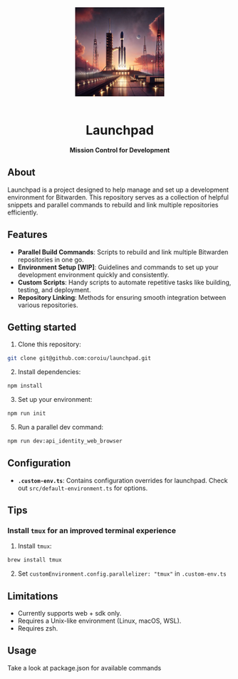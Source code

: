 <div align="center">
  <img src="assets/launchpad.png" alt="Launchpad" width="200px" margin="3">
  <br></br>
  <h1>Launchpad</h1>
  <p>
    <strong>Mission Control for Development</strong>
  </p>
</div>

## About

Launchpad is a project designed to help manage and set up a development environment for Bitwarden. This repository serves as a collection of helpful snippets and parallel commands to rebuild and link multiple repositories efficiently.

## Features

- **Parallel Build Commands**: Scripts to rebuild and link multiple Bitwarden repositories in one go.
- **Environment Setup [WIP]**: Guidelines and commands to set up your development environment quickly and consistently.
- **Custom Scripts**: Handy scripts to automate repetitive tasks like building, testing, and deployment.
- **Repository Linking**: Methods for ensuring smooth integration between various repositories.

## Getting started

1. Clone this repository:

```bash
git clone git@github.com:coroiu/launchpad.git
```

2. Install dependencies:

```bash
npm install
```

3. Set up your environment:

```bash
npm run init
```

5. Run a parallel dev command:

```bash
npm run dev:api_identity_web_browser
```

## Configuration

- **`.custom-env.ts`**: Contains configuration overrides for launchpad. Check out `src/default-environment.ts` for options.

## Tips

### Install `tmux` for an improved terminal experience

1. Install `tmux`:

```bash
brew install tmux
```

2. Set `customEnvironment.config.parallelizer: "tmux"` in `.custom-env.ts`

## Limitations

- Currently supports web + sdk only.
- Requires a Unix-like environment (Linux, macOS, WSL).
- Requires zsh.

## Usage

Take a look at package.json for available commands
